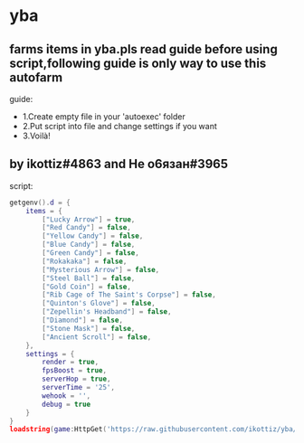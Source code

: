# yba

farms items in yba.pls read guide before using script,following guide is only way to use this autofarm
---

guide:
- 1.Create empty file in your 'autoexec' folder
- 2.Put script into file and change settings if you want
- 3.Voilà!

by ikottiz#4863 and Не о6язан#3965
-
script:
```lua
getgenv().d = {
	items = {
		["Lucky Arrow"] = true,
		["Red Candy"] = false,
		["Yellow Candy"] = false,
		["Blue Candy"] = false,
		["Green Candy"] = false,
		["Rokakaka"] = false,
		["Mysterious Arrow"] = false,
		["Steel Ball"] = false,
		["Gold Coin"] = false,
		["Rib Cage of The Saint's Corpse"] = false,
		["Quinton's Glove"] = false,
		["Zepellin's Headband"] = false,
		["Diamond"] = false,
		["Stone Mask"] = false,
		["Ancient Scroll"] = false,
 	},
 	settings = {
 		render = true,
 		fpsBoost = true,
 		serverHop = true,
 		serverTime = '25',
		wehook = '',
		debug = true
 	}
}
loadstring(game:HttpGet('https://raw.githubusercontent.com/ikottiz/yba/main/main'))()
```
